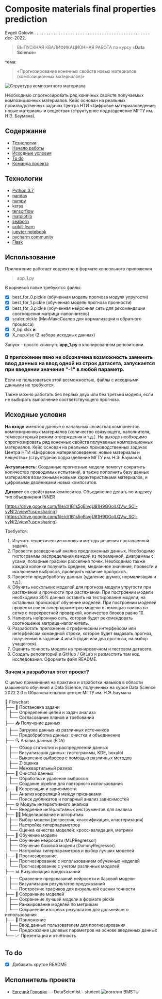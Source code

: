 # Composite materials final properties prediction

Evgeii Golovin  . . . . . . . . . . . . . . . . . . . . . . . . . . . . . . . . . . . . . . . . . . . . . . . .  dec-2022.

> ВЫПУСКНАЯ КВАЛИФИКАЦИОННАЯ РАБОТА 
>  по курсу   «**Data Science**»

тема: 
> «Прогнозирование конечных свойств новых материалов (композиционных материалов)»

![Структура композитного материала](https://upload.wikimedia.org/wikipedia/commons/thumb/1/13/Composite_3d.png/440px-Composite_3d.png)

Необходимо спрогнозировать ряд конечных свойств получаемых композиционных материалов. Кейс основан на реальных производственных задачах Центра НТИ «Цифровое материаловедение: новые материалы и вещества» (структурное подразделение МГТУ им. Н.Э. Баумана).

## Содержание
- [Технологии](#технологии)
- [Начало работы](#использование)
- [Исходные условия](#исходные-условия)
- [To do](#to-do)
- [Команда проекта](#исполнитель-проекта)

## Технологии
- [Python 3.7](https://www.python.org/downloads/release/python-370/)
- [pandas](https://www.pandas.pydata.org/)
- [numpy](https://www.numpy.org/)
- [keras](https://www.keras.io/)
- [tensorflow](https://www.tensorflow.org/)
- [matplotlib](https://www.matplotlib.org/)
- [seaborn](https://www.seaborn.pydata.org/)
- [scikit-learn](https://www.scikit-learn.org/stable/)
- [jupyter notebook](https://www.jupyter.org/)
- [pycharm community](https://www.jetbrains.com/pycharm/)
- [Flask](https://www.dashboard.render.com/)

## Использование

Приложение работает корректно в формате консольного приложения

> app_1.py

В корневой папке требуются файлы:
- [x] best_for_0.pickle (обученная модель прогноза модуля упругости)
- [x] best_for_1.pickle (обученная модель прогноза прочности)
- [x] best_for_3.pickle (обученная нейронная сеть для  рекомендации соотношения матрица-наполнитель) 
- [x] scaler.pickle (МинМаксСкалер для нормализации и обратного процесса)
- [x] X_bp.xlsx        **и**
- [x] X_nup.xlsx (2 набора исходных данных)

Запуск - просто кликнуть **app_1.py** в клонированном репозитории.

### В приложении явно не обозначена возможность заменить ввод данных на ввод одной из строк датасета, запускается при введении значения "-1" в любой параметр. 
Если не пользоваться этой возможностью, файлы с исходными данными не требуются.

Также можно работать без первых двух или без третьей модели, если не выбирать выполнение соответствующего прогноза.

## Исходные условия


**На входе** имеются данные о начальных свойствах компонентов композиционных материалов (количество связующего, наполнителя, температурный режим отверждения и т.д.). На выходе необходимо спрогнозировать ряд конечных свойств получаемых композиционных материалов. Кейс основан на реальных производственных задачах Центра НТИ «Цифровое материаловедение: новые материалы и вещества» (структурное подразделение МГТУ им. Н.Э. Баумана).

**Актуальность:** Созданные прогнозные модели помогут сократить количество проводимых испытаний, а также пополнить базу данных материалов возможными новыми характеристиками материалов, и цифровыми двойниками новых композитов.

**Датасет** со свойствами композитов. Объединение делать по индексу тип объединения INNER

[https://drive.google.com/file/d/1B1s5gBlvgU81H9GGolLQVw_SOi-vyNf2/view?usp=sharing](https://drive.google.com/file/d/1B1s5gBlvgU81H9GGolLQVw_SOi-vyNf2/view?usp=sharing)

Требуется:

 1. Изучить теоретические основы и методы решения поставленной задачи.
 2. Провести разведочный анализ предложенных данных.
			 Необходимо  гистограммы распределения каждой из переменной, диаграммы  с усами, попарные графики рассеяния точек. 
			 Необходимо также каждой колонки получить среднее, медианное значение, провести и исключение выбросов, проверить наличие пропусков.
3. Провести предобработку данных (удаление шумов, нормализация и т.д.).
4. Обучить нескольких моделей для прогноза модуля упругости при растяжении и прочности при растяжении. 
			При построении модели необходимо 30% данных оставить на тестирование модели, на остальных происходит обучение моделей.
			При построении моделей провести поиск гиперпараметров модели с помощью поиска по сетке с перекрестной проверкой, количество блоков равно 10.
5. Написать нейронную сеть, которая будет рекомендовать соотношение матрица-наполнитель.
6. Разработать приложение с графическим интерфейсом или интерфейсом командной строки, которое будет выдавать прогноз, полученный в задании 4 или 5 (один или два прогноза, на выбор учащегося).
7. Оценить точность модели на тренировочном и тестовом датасете.
8. Создать репозиторий в GitHub / GitLab и разместить там код исследования. Оформить файл README.

### Зачем я разработал этот проект?
С целью применения на практике и отработки навыков в области машинного обучения и Data Science, полученных на курсе  Data Science 2022 2.0 в Образовательном центре МГТУ им. Н.Э. Баумана

📌 Flowchart  
├── 🎯 Постановка задачи  
│   ├── Определение целей и задач анализа  
│   └── Согласование планов и требований  
├── 📥 Получение данных  
│   ├── Загрузка данных из различных источников  
│   └── Предобработка данных: очистка и объединение  
├── 🔍 Анализ данных (EDA)  
│   ├── Обзор статистик и распределений данных  
│   ├── Визуализация данных: гистограммы, KDE, boxplot  
│   └── Выявление выбросов с помощью различных методов  
│       ├── Z-оценка  
│       └── Межквартильный размах  
├── 🧹 Очистка данных  
│   ├── Обработка и удаление выбросов  
│   └── Создание pipeline для повторного использования  
├── 🔗 Корреляции и зависимости  
│   ├── Анализ корреляций между признаками  
│   └── Поиск дубликатов и попарный анализ зависимостей  
├── ⚙️ Модуль интерактивного анализа  
│   └── Внедрение интерактивных инструментов для анализа  
├── 🧑‍💻 Моделирование и алгоритмы  
│   ├── Выбор модели (регрессия, классификация, кластеризация)  
│   ├── Настройка гиперпараметров  
│   └── Оценка качества моделей: кросс-валидация, метрики  
├── 🧠 Обучение модели  
│   ├── Обучение нейросети (MLPRegressor)  
│   ├── Обучение базовой модели (DummyRegressor)  
│   └── Настройка гиперпараметров и выбор лучших моделей  
├── 🔮 Прогнозирование  
│   ├── Прогнозирование с использованием обученных моделей  
│   └── Прогнозирование с учетом различных моделей  
├── 📊 Визуализация предсказаний  
│   ├── Сравнение предсказаний нейросети и базовой модели  
│   ├── Визуализация результатов предсказаний  
│   └── Построение графиков для визуальной оценки точности  
├── 💾 Сохранение моделей  
│   ├── Сохранение лучшей модели в формате pickle  
│   ├── Ранжирование моделей по метрикам  
│   └── Сохранение итоговых результатов для дальнейшего использования  
├── 📝 Приложение  
│   ├── Ввод данных пользователем для прогнозирования  
│   └── Предсказание целевых параметров на основе введенных данных  
└── 📈 Презентация и отчётность  

## To do
- [x] Добавить крутое README

## Исполнитель проекта

- [Евгений Головин]([golovin1410@gmail.com](mailto:golovin1410@gmail.com)) — DataScientist - student
![логотип BMSTU](https://edu.bmstu.ru/local/templates/edu_bauman/images/logo_blue.png)
